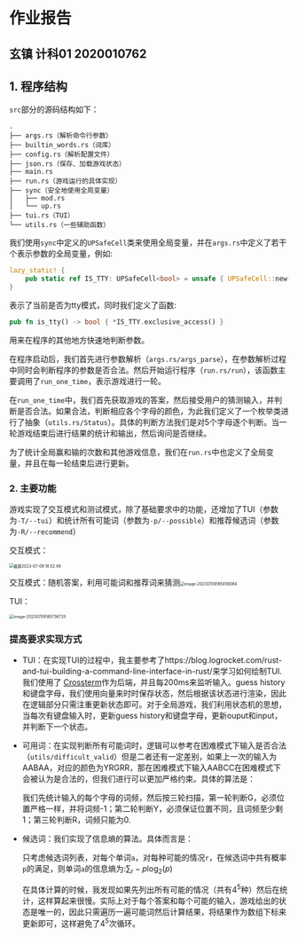 # 作业报告

## 玄镇 计科01 2020010762

## 1. 程序结构

`src`部分的源码结构如下：

```shell
.
├── args.rs（解析命令行参数）
├── builtin_words.rs（词库）
├── config.rs（解析配置文件）
├── json.rs（保存、加载游戏状态）
├── main.rs
├── run.rs（游戏运行的具体实现）
├── sync（安全地使用全局变量）
│   ├── mod.rs
│   └── up.rs
├── tui.rs（TUI）
└── utils.rs（一些辅助函数）
```

我们使用`sync`中定义的`UPSafeCell`类来使用全局变量，并在`args.rs`中定义了若干个表示参数的全局变量，例如:

```rust
lazy_static! {
	pub static ref IS_TTY: UPSafeCell<bool> = unsafe { UPSafeCell::new(false) };
}
```

表示了当前是否为tty模式，同时我们定义了函数:

```rust
pub fn is_tty() -> bool { *IS_TTY.exclusive_access() }
```

用来在程序的其他地方快速地判断参数。

在程序启动后，我们首先进行参数解析（`args.rs/args_parse`），在参数解析过程中同时会判断程序的参数是否合法。然后开始运行程序（`run.rs/run`），该函数主要调用了`run_one_time`，表示游戏进行一轮。

在`run_one_time`中，我们首先获取游戏的答案，然后接受用户的猜测输入，并判断是否合法。如果合法，判断相应各个字母的颜色，为此我们定义了一个枚举类进行了抽象（`utils.rs/Status`）。具体的判断方法我们是对5个字母逐个判断。当一轮游戏结束后进行结果的统计和输出，然后询问是否继续。

为了统计全局赢和输的次数和其他游戏信息，我们在`run.rs`中也定义了全局变量，并且在每一轮结束后进行更新。

### 2. 主要功能

游戏实现了交互模式和测试模式，除了基础要求中的功能，还增加了TUI（参数为`-T/--tui`）和统计所有可能词（参数为`-p/--possible`）和推荐候选词（参数为`-R/--recommend`）

交互模式：

<img src="/Users/xuanzhen/Library/Application Support/typora-user-images/截屏2023-07-09 18.52.49.png" alt="截屏2023-07-09 18.52.49" style="zoom:50%;" /> 

交互模式：随机答案，利用可能词和推荐词来猜测<img src="/Users/xuanzhen/Library/Application Support/typora-user-images/image-20230709185459084.png" alt="image-20230709185459084" style="zoom:50%;" />

TUI：

<img src="/Users/xuanzhen/Library/Application Support/typora-user-images/image-20230709185736733.png" alt="image-20230709185736733" style="zoom:50%;" /> 

### 提高要求实现方式

+ TUI：在实现TUI的过程中，我主要参考了https://blog.logrocket.com/rust-and-tui-building-a-command-line-interface-in-rust/来学习如何绘制TUI. 我们使用了 [Crossterm](https://github.com/crossterm-rs/crossterm)作为后端，并且每200ms来监听输入。guess history和键盘字母，我们使用向量来时时保存状态，然后根据该状态进行渲染，因此在逻辑部分只需注重更新状态即可。对于全局游戏，我们利用状态机的思想，当每次有键盘输入时，更新guess history和键盘字母，更新ouput和input，并判断下一个状态。

+ 可用词：在实现判断所有可能词时，逻辑可以参考在困难模式下输入是否合法（`utils/difficult_valid`）但是二者还有一定差别，如果上一次的输入为AABAA，对应的颜色为YRGRR，那在困难模式下输入AABCC在困难模式下会被认为是合法的，但我们进行可以更加严格约束。具体的算法是：

    我们先统计输入的每个字母的词频，然后按三轮扫描，第一轮判断G，必须位置严格一样，并将词频-1；第二轮判断Y，必须保证位置不同，且词频至少剩1；第三轮判断R，词频只能为0.

+ 候选词：我们实现了信息熵的算法。具体而言是：

    只考虑候选词列表，对每个单词`a`，对每种可能的情况`r`，在候选词中共有概率`p`的满足，则单词`a`的信息熵为:$\sum_{r}-p\log_2(p)$

    在具体计算的时候，我发现如果先列出所有可能的情况（共有$4^5$种）然后在统计，这样算起来很慢。实际上对于每个答案和每个可能的输入，游戏给出的状态是唯一的，因此只需遍历一遍可能词然后计算结果，将结果作为数组下标来更新即可，这样避免了$4^5$次循环。

